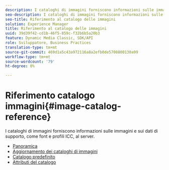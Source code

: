 ```yaml
---
description: I cataloghi di immagini forniscono informazioni sulle immagini e sui dati di supporto, come font e profili ICC, al server.
seo-description: I cataloghi di immagini forniscono informazioni sulle immagini e sui dati di supporto, come font e profili ICC, al server.
seo-title: Riferimento al catalogo delle immagini
solution: Experience Manager
title: Riferimento al catalogo delle immagini
uuid: 39d39f42-cd1b-46f5-859c-f32b6b5a20b3
feature: Dynamic Media Classic, SDK/API
role: Sviluppatore, Business Practices
translation-type: tm+mt
source-git-commit: 469d1a5c43a972116a8a2efb0de5708800130a99
workflow-type: tm+mt
source-wordcount: '79'
ht-degree: 0%

---
```



# Riferimento catalogo immagini{#image-catalog-reference}

I cataloghi di immagini forniscono informazioni sulle immagini e sui dati di supporto, come font e profili ICC, al server.

* [Panoramica](/help/aem-is-ir-api/is-api/image-catalog/image-serving-api-ref/c-image-catalog-reference/c-overview/c-overview.md)
* [Aggiornamento dei cataloghi di immagini](/help/aem-is-ir-api/is-api/image-catalog/image-serving-api-ref/c-image-catalog-reference/c-overview/c-updating-image-catalogs.md)
* [Catalogo predefinito](/help/aem-is-ir-api/is-api/image-catalog/image-serving-api-ref/c-image-catalog-reference/c-overview/c-default-catalog.md)
* [Attributi del catalogo](/help/aem-is-ir-api/is-api/image-catalog/image-serving-api-ref/c-image-catalog-reference/c-overview/c-catalog-attributes/c-catalog-attributes.md)
